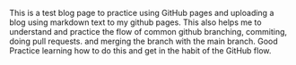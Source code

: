 This is a test blog page to practice using GitHub pages and uploading a blog using markdown text to my github pages. This also helps me to understand and practice the flow of common github branching, commiting, doing pull requests. and merging the branch with the main branch.
Good Practice learning how to do this and get in the habit of the GitHub flow.
